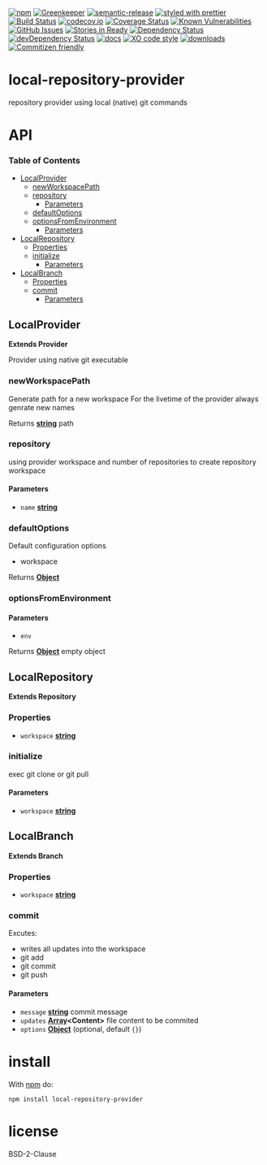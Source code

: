 [![npm](https://img.shields.io/npm/v/local-repository-provider.svg)](https://www.npmjs.com/package/local-repository-provider)
[![Greenkeeper](https://badges.greenkeeper.io/arlac77/local-repository-provider.svg)](https://greenkeeper.io/)
[![semantic-release](https://img.shields.io/badge/%20%20%F0%9F%93%A6%F0%9F%9A%80-semantic--release-e10079.svg)](https://github.com/arlac77/local-repository-provider)
[![styled with prettier](https://img.shields.io/badge/styled_with-prettier-ff69b4.svg)](https://github.com/prettier/prettier)
[![Build Status](https://secure.travis-ci.org/arlac77/local-repository-provider.png)](http://travis-ci.org/arlac77/local-repository-provider)
[![codecov.io](http://codecov.io/github/arlac77/local-repository-provider/coverage.svg?branch=master)](http://codecov.io/github/arlac77/local-repository-provider?branch=master)
[![Coverage Status](https://coveralls.io/repos/arlac77/local-repository-provider/badge.svg)](https://coveralls.io/r/arlac77/local-repository-provider)
[![Known Vulnerabilities](https://snyk.io/test/github/arlac77/local-repository-provider/badge.svg)](https://snyk.io/test/github/arlac77/local-repository-provider)
[![GitHub Issues](https://img.shields.io/github/issues/arlac77/local-repository-provider.svg?style=flat-square)](https://github.com/arlac77/local-repository-provider/issues)
[![Stories in Ready](https://badge.waffle.io/arlac77/local-repository-provider.svg?label=ready&title=Ready)](http://waffle.io/arlac77/local-repository-provider)
[![Dependency Status](https://david-dm.org/arlac77/local-repository-provider.svg)](https://david-dm.org/arlac77/local-repository-provider)
[![devDependency Status](https://david-dm.org/arlac77/local-repository-provider/dev-status.svg)](https://david-dm.org/arlac77/local-repository-provider#info=devDependencies)
[![docs](http://inch-ci.org/github/arlac77/local-repository-provider.svg?branch=master)](http://inch-ci.org/github/arlac77/local-repository-provider)
[![XO code style](https://img.shields.io/badge/code_style-XO-5ed9c7.svg)](https://github.com/sindresorhus/xo)
[![downloads](http://img.shields.io/npm/dm/local-repository-provider.svg?style=flat-square)](https://npmjs.org/package/local-repository-provider)
[![Commitizen friendly](https://img.shields.io/badge/commitizen-friendly-brightgreen.svg)](http://commitizen.github.io/cz-cli/)

# local-repository-provider

repository provider using local (native) git commands

# API

<!-- Generated by documentation.js. Update this documentation by updating the source code. -->

### Table of Contents

-   [LocalProvider](#localprovider)
    -   [newWorkspacePath](#newworkspacepath)
    -   [repository](#repository)
        -   [Parameters](#parameters)
    -   [defaultOptions](#defaultoptions)
    -   [optionsFromEnvironment](#optionsfromenvironment)
        -   [Parameters](#parameters-1)
-   [LocalRepository](#localrepository)
    -   [Properties](#properties)
    -   [initialize](#initialize)
        -   [Parameters](#parameters-2)
-   [LocalBranch](#localbranch)
    -   [Properties](#properties-1)
    -   [commit](#commit)
        -   [Parameters](#parameters-3)

## LocalProvider

**Extends Provider**

Provider using native git executable

### newWorkspacePath

Generate path for a new workspace
For the livetime of the provider always genrate new names

Returns **[string](https://developer.mozilla.org/docs/Web/JavaScript/Reference/Global_Objects/String)** path

### repository

using provider workspace and number of repositories to create repository workspace

#### Parameters

-   `name` **[string](https://developer.mozilla.org/docs/Web/JavaScript/Reference/Global_Objects/String)** 

### defaultOptions

Default configuration options

-   workspace

Returns **[Object](https://developer.mozilla.org/docs/Web/JavaScript/Reference/Global_Objects/Object)** 

### optionsFromEnvironment

#### Parameters

-   `env`  

Returns **[Object](https://developer.mozilla.org/docs/Web/JavaScript/Reference/Global_Objects/Object)** empty object

## LocalRepository

**Extends Repository**

### Properties

-   `workspace` **[string](https://developer.mozilla.org/docs/Web/JavaScript/Reference/Global_Objects/String)** 

### initialize

exec git clone or git pull

#### Parameters

-   `workspace` **[string](https://developer.mozilla.org/docs/Web/JavaScript/Reference/Global_Objects/String)** 

## LocalBranch

**Extends Branch**

### Properties

-   `workspace` **[string](https://developer.mozilla.org/docs/Web/JavaScript/Reference/Global_Objects/String)** 

### commit

Excutes:

-   writes all updates into the workspace
-   git add
-   git commit
-   git push

#### Parameters

-   `message` **[string](https://developer.mozilla.org/docs/Web/JavaScript/Reference/Global_Objects/String)** commit message
-   `updates` **[Array](https://developer.mozilla.org/docs/Web/JavaScript/Reference/Global_Objects/Array)&lt;Content>** file content to be commited
-   `options` **[Object](https://developer.mozilla.org/docs/Web/JavaScript/Reference/Global_Objects/Object)**  (optional, default `{}`)

# install

With [npm](http://npmjs.org) do:

```shell
npm install local-repository-provider
```

# license

BSD-2-Clause
